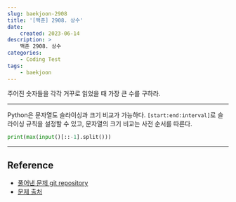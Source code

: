 ```yaml
---
slug: baekjoon-2908
title: '[백준] 2908. 상수'
date:
    created: 2023-06-14
description: >
    백준 2908. 상수
categories:
    - Coding Test
tags:
    - baekjoon
---
```


주어진 숫자들을 각각 거꾸로 읽었을 때 가장 큰 수를 구하라.  

<!-- more -->

---

Python은 문자열도 슬라이싱과 크기 비교가 가능하다. `[start:end:interval]`로 슬라이싱 규칙을 설정할 수 있고, 문자열의 크기 비교는 사전 순서를 따른다.  

```python
print(max(input()[::-1].split()))
```

---
## Reference
- [풀어낸 문제 git repository](https://github.com/djccnt15/programming)
- [문제 출처](https://www.acmicpc.net/problem/2908)